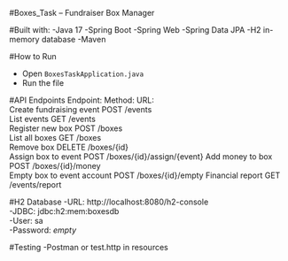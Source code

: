 #Boxes_Task – Fundraiser Box Manager

#Built with: 
-Java 17
-Spring Boot
-Spring Web
-Spring Data JPA
-H2 in-memory database
-Maven

#How to Run
- Open `BoxesTaskApplication.java`
- Run the file

#API Endpoints
Endpoint:                  	Method:	URL:                          
Create fundraising event   	POST   	/events                    
List events                	GET    	/events                    
Register new box           	POST   	/boxes                     
List all boxes             	GET    	/boxes                     
Remove box             	DELETE 	/boxes/{id}                
Assign box to event        	POST   	/boxes/{id}/assign/{event} 
Add money to box           	POST   	/boxes/{id}/money  
Empty box to event account 	POST   	/boxes/{id}/empty
Financial report			GET		/events/report

#H2 Database
-URL: http://localhost:8080/h2-console  
-JDBC: jdbc:h2:mem:boxesdb  
-User: sa  
-Password: *empty*

#Testing
-Postman or test.http in resources
